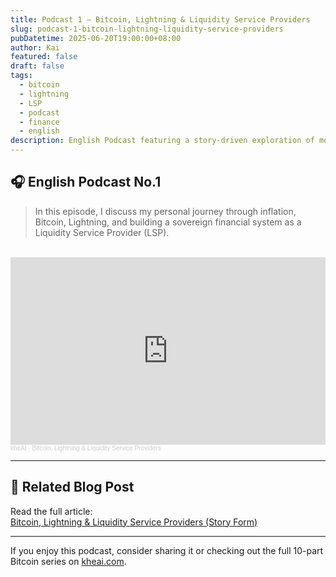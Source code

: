 ```yaml
---
title: Podcast 1 — Bitcoin, Lightning & Liquidity Service Providers
slug: podcast-1-bitcoin-lightning-liquidity-service-providers
pubDatetime: 2025-06-20T19:00:00+08:00
author: Kai
featured: false
draft: false
tags:
  - bitcoin
  - lightning
  - LSP
  - podcast
  - finance
  - english
description: English Podcast featuring a story-driven exploration of money, inflation, and Bitcoin-powered freedom.
---
```


## 🎧 English Podcast No.1

> In this episode, I discuss my personal journey through inflation, Bitcoin, Lightning, and building a sovereign financial system as a Liquidity Service Provider (LSP).

<br />

<iframe 
  width="100%" 
  height="300" 
  scrolling="no" 
  frameborder="no" 
  allow="autoplay" 
  src="https://w.soundcloud.com/player/?url=https%3A//api.soundcloud.com/tracks/2116488117&color=%23ff5500&auto_play=true&hide_related=false&show_comments=true&show_user=true&show_reposts=false&show_teaser=true&visual=true">
</iframe>

<div style="font-size: 10px; color: #cccccc;line-break: anywhere;word-break: normal;overflow: hidden;white-space: nowrap;text-overflow: ellipsis; font-family: Interstate,Lucida Grande,Lucida Sans Unicode,Lucida Sans,Garuda,Verdana,Tahoma,sans-serif;font-weight: 100;">
  <a href="https://soundcloud.com/kheai" title="kheAI" target="_blank" style="color: #cccccc; text-decoration: none;">kheAI</a> · 
  <a href="https://soundcloud.com/kheai/bitcoin-lightning-liquidity-service-providers-1" title="Bitcoin, Lightning &amp; Liquidity Service Providers" target="_blank" style="color: #cccccc; text-decoration: none;">
    Bitcoin, Lightning &amp; Liquidity Service Providers
  </a>
</div>

---

## 🔗 Related Blog Post

Read the full article:  
[Bitcoin, Lightning & Liquidity Service Providers (Story Form)](/posts/bitcoin-lightning-liquidity-service-provider)

---

If you enjoy this podcast, consider sharing it or checking out the full 10-part Bitcoin series on [kheai.com](https://kheai.com).
